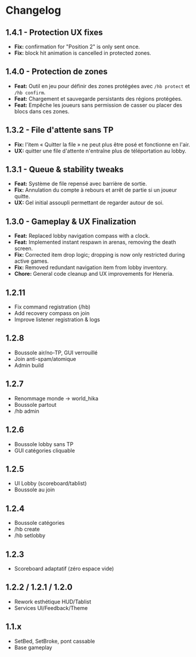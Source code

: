 # Changelog

## 1.4.1 - Protection UX fixes
- **Fix:** confirmation for "Position 2" is only sent once.
- **Fix:** block hit animation is cancelled in protected zones.

## 1.4.0 - Protection de zones
- **Feat:** Outil en jeu pour définir des zones protégées avec `/hb protect` et `/hb confirm`.
- **Feat:** Chargement et sauvegarde persistants des régions protégées.
- **Feat:** Empêche les joueurs sans permission de casser ou placer des blocs dans ces zones.

## 1.3.2 - File d'attente sans TP
- **Fix:** l'item « Quitter la file » ne peut plus être posé et fonctionne en l'air.
- **UX:** quitter une file d'attente n'entraîne plus de téléportation au lobby.

## 1.3.1 - Queue & stability tweaks
- **Feat:** Système de file repensé avec barrière de sortie.
- **Fix:** Annulation du compte à rebours et arrêt de partie si un joueur quitte.
- **UX:** Gel initial assoupli permettant de regarder autour de soi.

## 1.3.0 - Gameplay & UX Finalization
- **Feat:** Replaced lobby navigation compass with a clock.
- **Feat:** Implemented instant respawn in arenas, removing the death screen.
- **Fix:** Corrected item drop logic; dropping is now only restricted during active games.
- **Fix:** Removed redundant navigation item from lobby inventory.
- **Chore:** General code cleanup and UX improvements for Heneria.

## 1.2.11
- Fix command registration (/hb)
- Add recovery compass on join
- Improve listener registration & logs

## 1.2.8
- Boussole air/no-TP, GUI verrouillé
- Join anti-spam/atomique
- Admin build

## 1.2.7
- Renommage monde → world_hika
- Boussole partout
- /hb admin

## 1.2.6
- Boussole lobby sans TP
- GUI catégories cliquable

## 1.2.5
- UI Lobby (scoreboard/tablist)
- Boussole au join

## 1.2.4
- Boussole catégories
- /hb create <nom> <teamSize>
- /hb setlobby

## 1.2.3
- Scoreboard adaptatif (zéro espace vide)

## 1.2.2 / 1.2.1 / 1.2.0
- Rework esthétique HUD/Tablist
- Services UI/Feedback/Theme

## 1.1.x
- SetBed, SetBroke, pont cassable
- Base gameplay
